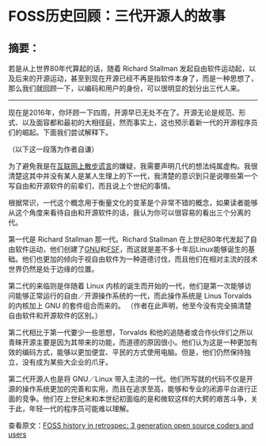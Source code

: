 # FOSS历史回顾：三代开源人的故事 

## 摘要：

若是从上世界80年代算起的话，随着 Richard Stallman 发起自由软件运动起，以及后来的开源运动，甚至到现在开源已经不再是指软件本身了，而是一种思想了，那么我们就回顾一下，以编码和用户的身份，可以很明显的划分出三代人来。

--------------------------------------------------

现在是2016年，你环顾一下四周，开源早已无处不在了。开源无论是规范、形式、以及面容都和最初的大相径庭，然而事实上，这也预示着新一代的开源程序员们的崛起。下面我们尝试解释下。

（以下这一段落为作者自谦）

为了避免我是在[互联网上散步谎言](https://xkcd.com/386/)的嫌疑，我需要声明几代的想法纯属虚构。我很清楚这其中并没有某人是某人生理上的下一代，我清楚的意识到只是说哪些第一个写自由和开源软件的前辈们，而且说上个世纪的事情。

根据常识，一代这个概念用于衡量文化的变革是个非常不错的概念，如果读者能够从这个角度来看待自由和开源软件的话，我认为你可以很容易的看出三个分离的代。

第一代是 Richard Stallman 那一代。Richard Stallman 在上世纪80年代发起了自由软件运动，他们创建了[GNU](http://gnu.org/)和[FSF](http://fsf.org/)，而这就是差不多十年后Linux能够诞生的基础。他们也更加的倾向于视自由软件为一种道德讨伐，而且他们在相对主流的技术世界仍然是处于边缘的位置。

第二代的来临则是伴随着 Linux 内核的诞生而开始的一代，他们是第一次能够访问能够正常运行的自由／开源操作系统的一代，而此操作系统是 Linus Torvalds 的内核加上 GNU 的套件组合而来的。
（作者在此声明，他至今没有完全搞清楚自由软件和开源软件的区别。）

第二代相比于第一代要少一些思想，Torvalds 和他的追随者或合作伙伴们之所以青睐开源主要是因为其带来的功能，而道德的原因很小。他们认为这是一种更加有效的编码方式，能够以更加便宜、平民的方式使用电脑。但是，他们仍然保持独立，没有成为某些大企业的爪牙。

第二代开源人也是将 GNU／Linux 带入主流的一代。他们所写就的代码不仅是开源的操作系统更加的完善和实用，而且在追求至高，能够和专业的闭源平台进行正面的竞争。他们在上世纪末和本世纪初面临的是和微软这样的大鳄的艰苦斗争，关于此，年轻一代的程序员可能难以理解。



查看原文：[FOSS history in retrospec: 3 generation open source coders and users](http://thevarguy.com/open-source-application-software-companies/foss-history-retrospect-3-generations-open-source-coders-)


